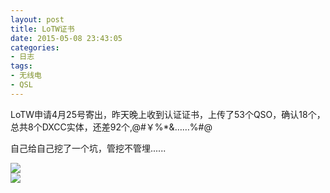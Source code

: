 ```yaml
---
layout: post
title: LoTW证书
date: 2015-05-08 23:43:05
categories:
- 日志
tags:
- 无线电
- QSL
---
```


LoTW申请4月25号寄出，昨天晚上收到认证证书，上传了53个QSO，确认18个，总共8个DXCC实体，还差92个,@#￥%*&……%#@     

自己给自己挖了一个坑，管挖不管埋......

![](https://github.com/bh3nvn/bh3nvn.github.io/raw/master/image/2015-05-08-01.jpg)      
![](https://github.com/bh3nvn/bh3nvn.github.io/raw/master/image/2015-05-08-02.png)   
